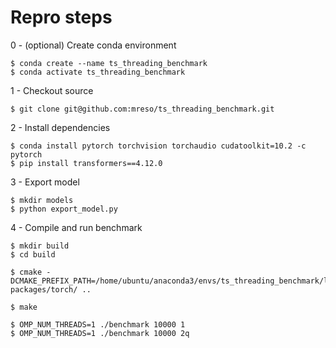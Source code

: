 # Repro steps

0 - (optional) Create conda environment

    $ conda create --name ts_threading_benchmark
    $ conda activate ts_threading_benchmark

1 - Checkout source 
    
    $ git clone git@github.com:mreso/ts_threading_benchmark.git

2 - Install dependencies

    $ conda install pytorch torchvision torchaudio cudatoolkit=10.2 -c pytorch
    $ pip install transformers==4.12.0


3 - Export model

    $ mkdir models
    $ python export_model.py

4 - Compile and run benchmark
    
    $ mkdir build
    $ cd build

    $ cmake -DCMAKE_PREFIX_PATH=/home/ubuntu/anaconda3/envs/ts_threading_benchmark/lib/python3.9/site-packages/torch/ ..

    $ make

    $ OMP_NUM_THREADS=1 ./benchmark 10000 1
    $ OMP_NUM_THREADS=1 ./benchmark 10000 2q





